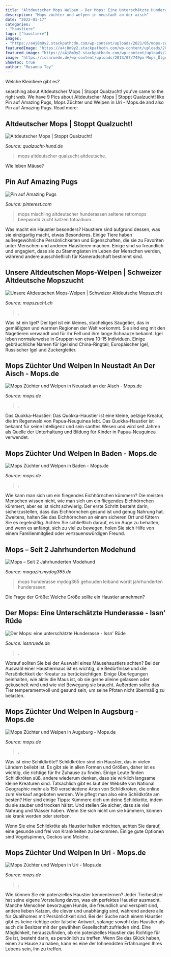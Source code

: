 ```yaml
---
title: "Altdeutscher Mops Welpen ~ Der Mops: Eine Unterschätzte Hunderasse"
description: "Mops züchter und welpen in neustadt an der aisch"
date: "2022-01-17"
categories:
- "haustiere"
tags: ["haustiere"]
images:
- "https://a4j8m9y2.stackpathcdn.com/wp-content/uploads/2021/05/mops-zuechter-welpen-uri.jpg"
featuredImage: "https://a4j8m9y2.stackpathcdn.com/wp-content/uploads/2021/05/mops-zuechter-welpen-baden.jpg"
featured_image: "https://a4j8m9y2.stackpathcdn.com/wp-content/uploads/2021/05/mops-zuechter-welpen-augsburg.jpg"
image: "https://issnruede.de/wp-content/uploads/2013/07/749px-Mops_Ölgemälde.jpg"
ShowToc: true
author: "Rosanna Toy"
---
```



Welche Kleintiere gibt es?

	

		
searching about Altdeutscher Mops | Stoppt Qualzucht! you've came to the right web. We have 9 Pics about Altdeutscher Mops | Stoppt Qualzucht! like Pin auf Amazing Pugs, Mops Züchter und Welpen in Uri - Mops.de and also Pin auf Amazing Pugs. Read more:
		
    
## Altdeutscher Mops | Stoppt Qualzucht!

<img loading=lazy src="http://qualzucht-hund.de/wp-content/uploads/2012/07/21-1024x685.jpg" onerror="this.onerror=null;this.src='https://tse4.mm.bing.net/th?id=OIP.Kp_HLH2IZ9BxkRDLH-46MgHaE9&amp;pid=15.1';" alt="Altdeutscher Mops | Stoppt Qualzucht!">

_Source: qualzucht-hund.de_

>mops altdeutscher qualzucht altdeutsche. 

	

Wie leben Mäuse?

    
## Pin Auf Amazing Pugs

<img loading=lazy src="https://i.pinimg.com/736x/12/7f/62/127f629a571ef591e0ecd26b77631c83--apps-dog-love.jpg" onerror="this.onerror=null;this.src='https://tse1.mm.bing.net/th?id=OIP.JfjGdV7UVJZTq5tm2DL6dQHaGE&amp;pid=15.1';" alt="Pin auf Amazing Pugs">

_Source: pinterest.com_

>mops mischling altdeutscher hunderassen seltene retromops beepworld zucht katzen fotoalbum. 

	

Was macht ein Haustier besonders?
Haustiere sind aufgrund dessen, was sie einzigartig macht, etwas Besonderes. Einige Tiere haben außergewöhnliche Persönlichkeiten und Eigenschaften, die sie zu Favoriten unter Menschen und anderen Haustieren machen. Einige sind so freundlich und engagiert, dass sie zu Stammgästen im Leben der Menschen werden, während andere ausschließlich für Kameradschaft bestimmt sind.

    
## Unsere Altdeutschen Mops-Welpen | Schweizer Altdeutsche Mopszucht

<img loading=lazy src="http://www.mopszucht.ch/media/1099/welpe-gestromt.jpg?crop=0.035900375811533825,0.23605797990798497,0.15570961373328693,0.12863038367018836&amp;cropmode=percentage&amp;format=jpg&amp;quality=80" onerror="this.onerror=null;this.src='https://tse1.mm.bing.net/th?id=OIP.XWGmMdZIThFegCtUE57xMQHaEH&amp;pid=15.1';" alt="Unsere Altdeutschen Mops-Welpen | Schweizer Altdeutsche Mopszucht">

_Source: mopszucht.ch_

>. 

	

Was ist ein Igel?
Der Igel ist ein kleines, stacheliges Säugetier, das in gemäßigten und warmen Regionen der Welt vorkommt. Sie sind eng mit den Nagetieren verwandt und für ihr Fell und ihre lange Schnauze bekannt. Igel leben normalerweise in Gruppen von etwa 10-15 Individuen. Einige gebräuchliche Namen für Igel sind China-Ringtail, Europäischer Igel, Russischer Igel und Zuckergleiter.

    
## Mops Züchter Und Welpen In Neustadt An Der Aisch - Mops.de

<img loading=lazy src="https://a4j8m9y2.stackpathcdn.com/wp-content/uploads/2021/05/mops-zuechter-welpen-neustadt-an-der-aisch.jpg" onerror="this.onerror=null;this.src='https://tse1.mm.bing.net/th?id=OIP.lx-096L4TTFn06cjG0C9lAHaE8&amp;pid=15.1';" alt="Mops Züchter und Welpen in Neustadt an der Aisch - Mops.de">

_Source: mops.de_

>. 

	

Das Quokka-Haustier:
Das Quokka-Haustier ist eine kleine, pelzige Kreatur, die im Regenwald von Papua-Neuguinea lebt. Das Quokka-Haustier ist bekannt für seine Intelligenz und sein sanftes Wesen und wird seit Jahren als Quelle der Unterhaltung und Bildung für Kinder in Papua-Neuguinea verwendet.

    
## Mops Züchter Und Welpen In Baden - Mops.de

<img loading=lazy src="https://a4j8m9y2.stackpathcdn.com/wp-content/uploads/2021/05/mops-zuechter-welpen-baden.jpg" onerror="this.onerror=null;this.src='https://tse1.mm.bing.net/th?id=OIP.FH27LB06G-aafe4L9QbrqgHaE8&amp;pid=15.1';" alt="Mops Züchter und Welpen in Baden - Mops.de">

_Source: mops.de_

>. 

	

Wie kann man sich um ein fliegendes Eichhörnchen kümmern?
Die meisten Menschen wissen nicht, wie man sich um ein fliegendes Eichhörnchen kümmert, aber es ist nicht schwierig. Der erste Schritt besteht darin, sicherzustellen, dass das Eichhörnchen gesund ist und genug Nahrung hat. Zweitens, halten Sie das Eichhörnchen an einem sicheren Ort und füttern Sie es regelmäßig. Achten Sie schließlich darauf, es im Auge zu behalten, und wenn es anfängt, sich zu viel zu bewegen, holen Sie sich Hilfe von einem Familienmitglied oder vertrauenswürdigen Freund.

    
## Mops – Seit 2 Jahrhunderten Modehund

<img loading=lazy src="http://magazin.mydog365.de/wp-content/uploads/hunderassen/mops/Hunderasse-Mops.jpg" onerror="this.onerror=null;this.src='https://tse2.mm.bing.net/th?id=OIP.TD4V4JRJ7NW3RySMmHgvtQHaE7&amp;pid=15.1';" alt="Mops – Seit 2 Jahrhunderten Modehund">

_Source: magazin.mydog365.de_

>mops hunderasse mydog365 gehouden leiband wordt jahrhunderten hunderassen. 

	

Die Frage der Größe: Welche Größe sollte ein Haustier annehmen?

    
## Der Mops: Eine Unterschätzte Hunderasse - Issn&#039; Rüde

<img loading=lazy src="https://issnruede.de/wp-content/uploads/2013/07/749px-Mops_Ölgemälde.jpg" onerror="this.onerror=null;this.src='https://tse1.mm.bing.net/th?id=OIP.l47aJGcbZF48cG82Uiq6RQHaF7&amp;pid=15.1';" alt="Der Mops: eine unterschätzte Hunderasse - Issn&#039; Rüde">

_Source: issnruede.de_

>. 

	

Worauf sollten Sie bei der Auswahl eines Mäusehaustiers achten?
Bei der Auswahl einer Haustiermaus ist es wichtig, die Bedürfnisse und die Persönlichkeit der Kreatur zu berücksichtigen. Einige Überlegungen beinhalten, wie aktiv die Maus ist, ob sie gerne alleine gelassen oder gekuschelt wird und wie viel Bewegung sie braucht. Außerdem sollte das Tier temperamentvoll und gesund sein, um seine Pfoten nicht übermäßig zu belasten.

    
## Mops Züchter Und Welpen In Augsburg - Mops.de

<img loading=lazy src="https://a4j8m9y2.stackpathcdn.com/wp-content/uploads/2021/05/mops-zuechter-welpen-augsburg.jpg" onerror="this.onerror=null;this.src='https://tse4.mm.bing.net/th?id=OIP.i9yrNiTpNgJftcRbeSr2HQHaE6&amp;pid=15.1';" alt="Mops Züchter und Welpen in Augsburg - Mops.de">

_Source: mops.de_

>. 

	

Was ist eine Schildkröte?
Schildkröten sind ein Haustier, das in vielen Ländern beliebt ist. Es gibt sie in allen Formen und Größen, daher ist es wichtig, die richtige für Ihr Zuhause zu finden. Einige Leute finden Schildkröten süß, andere wiederum denken, dass sie wirklich langsame kleine Kreaturen sind. Tatsächlich gibt es laut der Website von National Geographic mehr als 150 verschiedene Arten von Schildkröten, die online zum Verkauf angeboten werden. Wie pflegt man also eine Schildkröte am besten? Hier sind einige Tipps:
Kümmere dich um deine Schildkröte, indem du sie sauber und trocken hältst. Und stellen Sie sicher, dass sie viel Nahrung und Wasser haben. Wenn Sie sich nicht um sie kümmern, können sie krank werden oder sterben.

Wenn Sie eine Schildkröte als Haustier halten möchten, achten Sie darauf, eine gesunde und frei von Krankheiten zu bekommen. Einige gute Optionen sind Vogelspinnen, Geckos und Molche.

    
## Mops Züchter Und Welpen In Uri - Mops.de

<img loading=lazy src="https://a4j8m9y2.stackpathcdn.com/wp-content/uploads/2021/05/mops-zuechter-welpen-uri.jpg" onerror="this.onerror=null;this.src='https://tse3.mm.bing.net/th?id=OIP.6woivh1HRfMgE0GVR1B6CAHaE8&amp;pid=15.1';" alt="Mops Züchter und Welpen in Uri - Mops.de">

_Source: mops.de_

>. 

	

Wie können Sie ein potenzielles Haustier kennenlernen?
Jeder Tierbesitzer hat seine eigene Vorstellung davon, was ein perfektes Haustier ausmacht. Manche Menschen bevorzugen Hunde, die freundlich und verspielt sind, andere lieben Katzen, die clever und unabhängig sind, während andere alle für Qualihomes mit Persönlichkeit sind.
Bei der Suche nach einem Haustier gibt es keine richtige oder falsche Antwort, solange sowohl das Haustier als auch die Besitzer mit der gewählten Gesellschaft zufrieden sind. Eine Möglichkeit, herauszufinden, ob ein potenzielles Haustier das Richtige für Sie ist, besteht darin, es persönlich zu treffen. Wenn Sie das Glück haben, einen zu Hause zu haben, kann es eine der lohnendsten Erfahrungen Ihres Lebens sein, ihn zu treffen.

